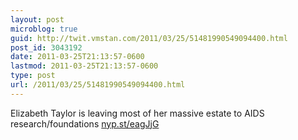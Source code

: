 ```yaml
---
layout: post
microblog: true
guid: http://twit.vmstan.com/2011/03/25/51481990549094400.html
post_id: 3043192
date: 2011-03-25T21:13:57-0600
lastmod: 2011-03-25T21:13:57-0600
type: post
url: /2011/03/25/51481990549094400.html
---
```

Elizabeth Taylor is leaving most of her massive estate to AIDS research/foundations [nyp.st/eagJjG](http://nyp.st/eagJjG)
